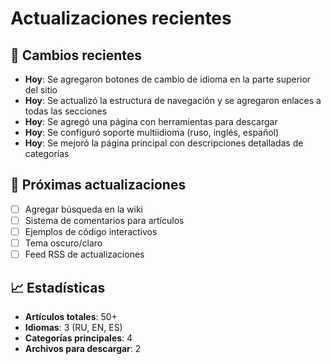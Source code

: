 # Actualizaciones recientes

## 📅 Cambios recientes

* **Hoy**: Se agregaron botones de cambio de idioma en la parte superior del sitio
* **Hoy**: Se actualizó la estructura de navegación y se agregaron enlaces a todas las secciones
* **Hoy**: Se agregó una página con herramientas para descargar
* **Hoy**: Se configuró soporte multiidioma (ruso, inglés, español)
* **Hoy**: Se mejoró la página principal con descripciones detalladas de categorías

## 🚀 Próximas actualizaciones

- [ ] Agregar búsqueda en la wiki
- [ ] Sistema de comentarios para artículos
- [ ] Ejemplos de código interactivos
- [ ] Tema oscuro/claro
- [ ] Feed RSS de actualizaciones

## 📈 Estadísticas

- **Artículos totales**: 50+
- **Idiomas**: 3 (RU, EN, ES)
- **Categorías principales**: 4
- **Archivos para descargar**: 2

